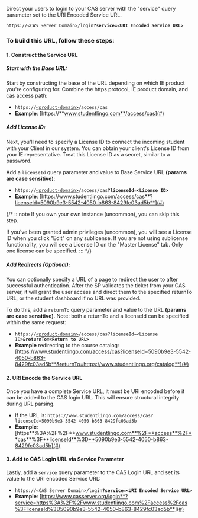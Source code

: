 Direct your users to login to your CAS server with the "service" query parameter set to the URI Encoded Service URL.

`https://<CAS Server Domain>/login`**`?service=<URI Encoded Service URL>`**

### To build this URL, follow these steps:
#### 1. Construct the Service URL

##### Start with the Base URL:
Start by constructing the base of the URL depending on which IE product you're configuring for. Combine the https protocol, IE product domain, and cas access path:

- `https://`[`<product-domain>`](/definition-of-terms#product-domain)`/access/cas`
- **Example**: [https://**www.studentlingo.com**/access/cas](#)

##### Add License ID:
Next, you'll need to specify a License ID to connect the incoming student with your Client in our system. You can obtain your client's License ID from your IE representative. Treat this License ID as a secret, similar to a password.

Add a `licenseId` query parameter and value to Base Service URL **(params are case sensitive)**:
- `https://`[`<product-domain>`](/definition-of-terms#product-domain)`/access/cas`**`?licenseId=<License ID>`**
- **Example**: [https://www.studentlingo.com/access/cas**?licenseId=5090b9e3-5542-4050-b863-8429fc03ad5b**](#)

{/* :::note
If you own your own instance (uncommon), you can skip this step.

If you've been granted admin privileges (uncommon), you will see a License ID when you click "Edit" on any sublicense. If you are not using sublicense functionality, you will see a License ID on the "Master License" tab. Only one license can be specified.
::: */}

##### Add Redirects (Optional):
You can optionally specify a URL of a page to redirect the user to after successful authentication. After the SP validates the ticket from your CAS server, it will grant the user access and direct them to the specified returnTo URL, or the student dashboard if no URL was provided.

To do this, add a `returnTo` query parameter and value to the URL **(params are case sensitive)**. Note: both a returnTo and a licenseId can be specified within the same request:
- `https://`[`<product-domain>`](/definition-of-terms#product-domain)`/access/cas?licenseId=<License ID>`**`&returnTo=<Return to URL>`**
- **Example** redirecting to the course catalog: [https://www.studentlingo.com/access/cas?licenseId=5090b9e3-5542-4050-b863-8429fc03ad5b**&returnTo=https://www.studentlingo.org/catalog**](#)


#### 2. URI Encode the Service URL
Once you have a complete Service URL, it must be URI encoded before it can be added to the CAS login URL. This will ensure structural integrity during URL parsing.
- If the URL is: `https://www.studentlingo.com/access/cas?licenseId=5090b9e3-5542-4050-b863-8429fc03ad5b`
- **Example**: [https**%3A%2F%2F**www.studentlingo.com**%2F**access**%2F**cas**%3F**licenseId**%3D**5090b9e3-5542-4050-b863-8429fc03ad5b](#)

#### 3. Add to CAS Login URL via Service Parameter
Lastly, add a `service` query parameter to the CAS Login URL and set its value to the URI encoded Service URL:
- `https://<CAS Server Domain>/login`**`?service=<URI Encoded Service URL>`**
- **Example**: [https://www.casserver.org/login**?service=https%3A%2F%2Fwww.studentlingo.com%2Faccess%2Fcas%3FlicenseId%3D5090b9e3-5542-4050-b863-8429fc03ad5b**](#)
